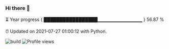 ### Hi there 👋

⏳ Year progress  { █████████████████▁▁▁▁▁▁▁▁▁▁▁▁▁ } 56.87 %

⏰ Updated on 2021-07-27 01:00:12 with Python.

![build](https://github.com/shenxianpeng/shenxianpeng/workflows/build/badge.svg) ![Profile views](https://gpvc.arturio.dev/shenxianpeng)